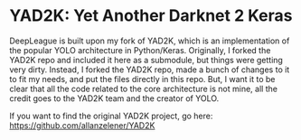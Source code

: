 # YAD2K: Yet Another Darknet 2 Keras
DeepLeague is built upon my fork of YAD2K, which is an implementation of the popular YOLO architecture in Python/Keras. Originally, I forked the YAD2K repo and included it here as a submodule, but things were getting very dirty. Instead, I forked the YAD2K repo, made a bunch of changes to it to fit my needs, and put the files directly in this repo. But, I want it to be clear that all the code related to the core architecture is not mine, all the credit goes to the YAD2K team and the creator of YOLO.

If you want to find the original YAD2K project, go here:
https://github.com/allanzelener/YAD2K
